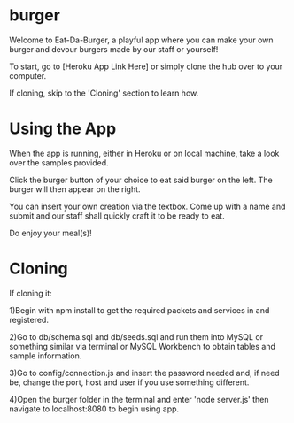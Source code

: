# burger

Welcome to Eat-Da-Burger, a playful app where you can make your own burger and devour burgers made by our staff or yourself!

To start, go to [Heroku App Link Here] or simply clone the hub over to your computer.

If cloning, skip to the 'Cloning' section to learn how.

# Using the App
When the app is running, either in Heroku or on local machine, take a look over the samples provided.

Click the burger button of your choice to eat said burger on the left. The burger will then appear on the right.

You can insert your own creation via the textbox. Come up with a name and submit and our staff shall quickly craft it to be ready to eat.

Do enjoy your meal(s)!

# Cloning
If cloning it:

1)Begin with npm install to get the required packets and services in and registered.

2)Go to db/schema.sql and db/seeds.sql and run them into MySQL or something similar via terminal or MySQL Workbench to obtain tables and sample information.

3)Go to config/connection.js and insert the password needed and, if need be, change the port, host and user if you use something different.

4)Open the burger folder in the terminal and enter 'node server.js' then navigate to localhost:8080 to begin using app.